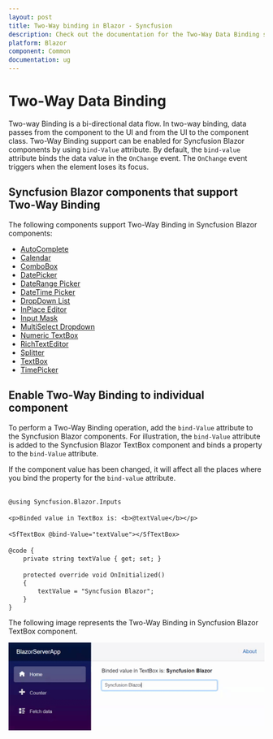 ```yaml
---
layout: post
title: Two-Way binding in Blazor - Syncfusion
description: Check out the documentation for the Two-Way Data Binding support in the Syncfusion Blazor Components.
platform: Blazor
component: Common
documentation: ug
---
```


# Two-Way Data Binding

Two-way Binding is a bi-directional data flow. In two-way binding, data passes from the component to the UI and from the UI to the component class. Two-Way Binding support can be enabled for Syncfusion Blazor components by using `bind-Value` attribute. By default, the `bind-value` attribute binds the data value in the `OnChange` event. The `OnChange` event triggers when the element loses its focus.

## Syncfusion Blazor components that support Two-Way Binding

The following components support Two-Way Binding in Syncfusion Blazor components:

* [AutoComplete](https://blazor.syncfusion.com/documentation/autocomplete/data-binding)
* [Calendar](https://blazor.syncfusion.com/documentation/calendar/data-binding)
* [ComboBox](https://blazor.syncfusion.com/documentation/combobox/data-binding)
* [DatePicker](https://blazor.syncfusion.com/documentation/datepicker/data-binding)
* [DateRange Picker](https://blazor.syncfusion.com/documentation/daterangepicker/data-binding)
* [DateTime Picker](https://blazor.syncfusion.com/documentation/datetime-picker/data-binding)
* [DropDown List](https://blazor.syncfusion.com/documentation/dropdown-list/data-binding)
* [InPlace Editor](https://blazor.syncfusion.com/documentation/in-place-editor/data-binding)
* [Input Mask](https://blazor.syncfusion.com/documentation/input-mask/data-binding)
* [MultiSelect Dropdown](https://blazor.syncfusion.com/documentation/multiselect-dropdown/data-binding)
* [Numeric TextBox](https://blazor.syncfusion.com/documentation/numeric-textbox/data-binding)
* [RichTextEditor](https://blazor.syncfusion.com/documentation/rich-text-editor/data-binding)
* [Splitter](https://blazor.syncfusion.com/documentation/splitter/two-way-binding)
* [TextBox](https://blazor.syncfusion.com/documentation/textbox/data-binding)
* [TimePicker](https://blazor.syncfusion.com/documentation/timepicker/data-binding)

## Enable Two-Way Binding to individual component

To perform a Two-Way Binding operation, add the `bind-Value` attribute to the Syncfusion Blazor components. For illustration, the `bind-Value` attribute is added to the Syncfusion Blazor TextBox component and binds a property to the `bind-Value` attribute.

If the component value has been changed, it will affect all the places where you bind the property for the `bind-value` attribute.

```cshtml

@using Syncfusion.Blazor.Inputs

<p>Binded value in TextBox is: <b>@textValue</b></p>

<SfTextBox @bind-Value="textValue"></SfTextBox>

@code {
    private string textValue { get; set; }

    protected override void OnInitialized()
    {
        textValue = "Syncfusion Blazor";
    }
}

```

The following image represents the Two-Way Binding in Syncfusion Blazor TextBox component.

![Two-Way Binding in Syncfusion Blazor](images/two-way-binding.gif)
